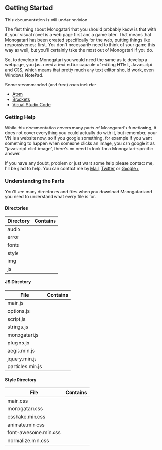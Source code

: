 ## Getting Started

<div class="warning md-depth-2"> This documentation is still under revision.</div>

The first thing about Monogatari that you should probably know is that with it, your visual novel is a web page first and a game later. That means that Monogatari has been created specifically for the web, putting things like responsiveness first. You don't necessarily need to think of your game this way as well, but you'll certainly take the most out of Monogatari if you do.

So, to develop in Monogatari you would need the same as to develop a webpage, you just need a text editor capable of editing HTML, Javascript and CSS, which means that pretty much any text editor should work, even Windows NotePad.

Some recommended (and free) ones include:

* [Atom](https://atom.io/)
* [Brackets](http://brackets.io/)
* [Visual Studio Code](https://code.visualstudio.com)

### Getting Help

While this documentation covers many parts of Monogatari's functioning, it does not cover everything you could actually do with it, but remember, your VN is a website now, so if you google something, for example if you want something to happen when someone clicks an image, you can google it as "javascript click image", there's no need to look for a Monogatari-specific answer.

If you have any doubt, problem or just want some help please contact me, I'll be glad to help. You can contact me by <a href="hyuchia(at)gmail(dot)com" class="mailto"> Mail</a>, [Twitter](https://twitter.com/HyuchiaDiego) or [Google+](https://plus.google.com/+HyuchiaDiego/)

### Understanding the Parts
You'll see many directories and files when you download Monogatari and you need to understand what every file is for.

#### Directories

| Directory | Contains |
| ------------- | ------------- |
| audio || Audio files (Music, voice and sounds). |
| error || Custom error pages, you may modify those as you wish. |
| fonts || Font Awesome by default,every other font should be placed here as well |
| style || CSS files for your project. |
| img || All the images for your project (UI, Backgrounds, characters etc.) |
| js || All the things that'll make your VN work |


#### JS Directory

| File | Contains |
| ------------- | ------------- |
| main.js || If you want to add more javascript, this is the file to do it! |
| options.js || Initial settings of your game and engine settings. |
| script.js || The main script of your game. (Here's where your story, characters, images etc are declared) |
| strings.js || UI translations used for internationalization. |
| monogatari.js || The engine itself, you may modify it but only if you know what you're doing. |
| plugins.js || File for adding plugins.|
| aegis.min.js || Aegis library used in the engine. |
| jquery.min.js || jQuery library for user defined functionality. |
| particles.min.js || Javascript Particles library. |


#### Style Directory

| File | Contains |
| ------------- | ------------- |
| main.css || Add your styling in this file. |
| monogatari.css || File with the initial styling of Monogatari. |
| csshake.min.css || CSS Shake Animations Library. |
| animate.min.css || CSS Animations Library. |
| font-awesome.min.css || CSS of Font Awesome. |
| normalize.min.css || CSS Normalizer |
